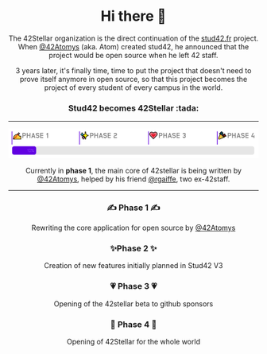 <h1 align="center">Hi there 👋</h1>

<p align="center">The 42Stellar organization is the direct continuation of the <a href="https://stud42.fr">stud42.fr</a> project. When <a href="https://github.com/42Atomys">@42Atomys</a> (aka. Atom) created stud42, he announced that the project would be open source when he left 42 staff.</p>

<p align="center">3 years later, it's finally time, time to put the project that doesn't need to prove itself anymore in open source, so that this project becomes the project of every student of every campus in the world.</p>

<h3 align="center">Stud42 becomes 42Stellar :tada: </h3>

<hr/>

<p align="center"><img src="PROGRESS.png" /></p>
<p align="center">Currently in <b>phase 1</b>, the main core of 42stellar is being written by <a href="https://github.com/42Atomys">@42Atomys</a>, helped by his friend <a href="https://github.com/rgaiffe">@rgaiffe</a>, two ex-42staff.</p>

<hr />

<h3 align="center">✍️ Phase 1 ✍️</h3>
<p align="center">Rewriting the core application for open source by <a href="https://github.com/42Atomys">@42Atomys</a></p>
<h3 align="center">✨Phase 2 ✨</h3>
<p align="center">Creation of new features initially planned in Stud42 V3</p>
<h3 align="center">💗 Phase 3 💗</h3>
<p align="center">Opening of the 42stellar beta to github sponsors</p>
<h3 align="center">🎉 Phase 4 🎉</h3>
<p align="center">Opening of 42Stellar for the whole world</p>
